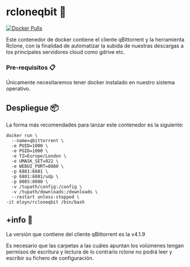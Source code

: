 # rcloneqbit 🚀

[![Docker Pulls](https://img.shields.io/docker/pulls/rclone/rclone)](https://hub.docker.com/r/eloyn/rcloneqbit)

Este contenedor de docker contiene el cliente qBittorrent y la herramienta Rclone, con la finalidad de automatizar la subida de nuestras descargas a los principales servidores cloud como gdrive etc.

### Pre-requisitos 📋
Únicamente necesitaremos tener docker instalado en nuestro sistema operativo.

## Despliegue 📦
La forma más recomendades para lanzar este contenedor es la siguiente:

```
docker run \
  --name=qbittorrent \
  -e PUID=1000 \
  -e PGID=1000 \
  -e TZ=Europe/London \
  -e UMASK_SET=022 \
  -e WEBUI_PORT=8080 \
  -p 6881:6881 \
  -p 6881:6881/udp \
  -p 8085:8080 \
  -v /tupath/config:/config \
  -v /tupath/downloads:/downloads \
  --restart unless-stopped \
-it eloyn/rcloneqbit /bin/bash
```
## +info 📖
La versión que contiene del cliente qBittorrent es la v4.1.9

Es necesario que las carpetas a las cuáles apuntan los volúmenes tengan permisos de escritura y lectura de lo contrario rclone no podrá leer y escribir su fichero de configuración.

